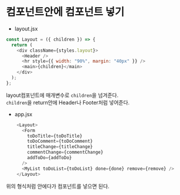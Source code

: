 # 컴포넌트안에 컴포넌트 넣기

- layout.jsx
```javascript
const Layout = ({ children }) => {
  return (
    <div className={styles.layout}>
      <Header />
      <hr style={{ width: "90%", margin: "40px" }} />
      <main>{children}</main>
    </div>
  );
};
```
layout컴포넌트에 매개변수로 `children`을 넘겨준다.   
`children`을 return안에 Header나 Footer처럼 넣어준다.

- app.jsx
```javascript
    <Layout>
      <Form
        toDoTitle={toDoTitle}
        toDoComment={toDoComment}
        titleChange={titleChange}
        commentChange={commentChange}
        addToDo={addToDo}
      />
      <MyList toDoList={toDoList} done={done} remove={remove} />
    </Layout>
```
위의 형식처럼 <Layout> </Layout> 안에다가 컴포넌트를 넣으면 된다.
